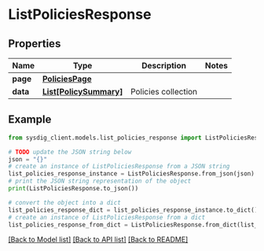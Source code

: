 # ListPoliciesResponse


## Properties

Name | Type | Description | Notes
------------ | ------------- | ------------- | -------------
**page** | [**PoliciesPage**](PoliciesPage.md) |  | 
**data** | [**List[PolicySummary]**](PolicySummary.md) | Policies collection | 

## Example

```python
from sysdig_client.models.list_policies_response import ListPoliciesResponse

# TODO update the JSON string below
json = "{}"
# create an instance of ListPoliciesResponse from a JSON string
list_policies_response_instance = ListPoliciesResponse.from_json(json)
# print the JSON string representation of the object
print(ListPoliciesResponse.to_json())

# convert the object into a dict
list_policies_response_dict = list_policies_response_instance.to_dict()
# create an instance of ListPoliciesResponse from a dict
list_policies_response_from_dict = ListPoliciesResponse.from_dict(list_policies_response_dict)
```
[[Back to Model list]](../README.md#documentation-for-models) [[Back to API list]](../README.md#documentation-for-api-endpoints) [[Back to README]](../README.md)


